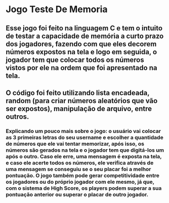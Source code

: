 # Jogo Teste De Memoria

<h2>Esse jogo foi feito na linguagem C e tem o intuito de testar a capacidade de memória a curto prazo dos jogadores, fazendo com que eles decorem números expostos na tela e logo em seguida, o jogador tem que colocar todos os números vistos por ele na ordem que foi apresentado na tela.</h2>

<h2>O código foi feito utilizando lista encadeada, random (para criar números aleatórios que vão ser expostos), manipulação de arquivo, entre outros.</h2>

<h3>Explicando um pouco mais sobre o jogo: o usuário vai colocar as 3 primeiras letras do seu username e escolher a quantidade de números que ele vai tentar memorizar, após isso, os números são gerados na tela e o jogador tem que digitá-los um após o outro. Caso ele erre, uma mensagem é exposta na tela, e caso ele acerte todos os números, ele verifica através de uma mensagem se conseguiu se o seu placar foi a melhor pontuação. O jogo também pode gerar competitividade entre os jogadores ou do próprio jogador com ele mesmo, já que, com o sistema de High Score, os players podem superar a sua pontuação anterior ou superar o placar de outro jogador.</h3>
